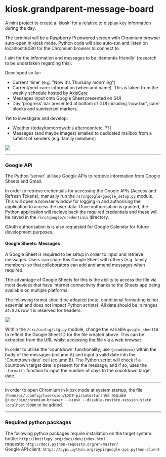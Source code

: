 # kiosk.grandparent-message-board

A mini project to create a 'kiosk' for a relative to display key information during the day.

The terminal will be a Raspberry Pi powered screen with Chromium browser auto-open in kiosk mode. Python code will also auto-run and listen on localhost:8080 for the Chromium browser to connect to.

I aim for the information and messages to be 'dementia friendly' (research to be undertaken regarding this).

Developed so far:
- Current 'time' (e.g. "Now it's Thursday monrning")
- Current/next carer information (when and name). This is taken from the weekly schedule hosted by [AxisCare](https://1000.axiscare.com)
- Messages input onto Google Sheet presented on GUI
- Day 'progress' bar presented at bottom of GUI including 'now bar', carer blocks and sunrise/set markers.

Yet to investigate and develop:
- Weather (today/tomorrow/this afternoon/etc. ??)
- Messages (and maybe images) emailed to dedicated mailbox from a safelist of senders (e.g. family members)

<kbd>
  <img src="https://github.com/robe16/kiosk.grandparent-message-board/blob/master/images/screenshot_01.png">
</kbd>

<hr>

<h3>Google API</h3>

The Python 'server' utilises Google APIs to retrieve information from Google Sheets and Gmail.

In order to retrieve credentials for accessing the Google APIs (Access and Refresh Tokens), manually run the <code>/src/google/google_setup.py</code> module. This will open a browser window for logging in and authorising the application to access the user data. Once authorisation is granted, the Python application will recieve back the required credentials and these will be saved in the <code>/src/google/credentials</code> directory.

OAuth authorisation is is also requested for Google Calendar for future development purposes. 

<h4>Google Sheets: Messages</h4>

A Google Sheet is required to be setup in order to input and retrieve messages. Users can share this Google Sheet with others (e.g. family members) so that collaborators can add and amend messages when required.

The advantage of Google Sheets for this is the ability to access the file via most devices that have internet connectivity thanks to the Sheets app being available on multiple platforms.

The following format should be adopted (note: conditional formatting is not essential and does not impact Python scripts). All data should be in ranges <code>A2:D</code> as row 1 is reserved for headers.

<kbd>
  <img src="https://github.com/robe16/kiosk.grandparent-message-board/blob/master/images/googlesheet_messages_01.png">
</kbd>

Within the <code>/src/config/cfg.py</code> module, change the variable <code>google_sheetId</code> to reflect the Google Sheet ID for the file created above. This can be extracted from the URL whilst accessing the file via a web browser.

In order to utilise the 'countdown' functionality, use <code>{countdown}</code> within the body of the messages (column A) and input a valid date into the 'Countdown date' cell (column B). The Python script will check if a countdown target date is present for the message, and if so, uses the <code>.format()</code> function to input the number of days to the countdown target date.

<hr>

In order to open Chromium in kiosk mode at system startup, the file <code>/home/pi/.config/lxsession/LXDE-pi/autostart</code> will require <code>@/usr/bin/chromium-browser --kiosk --disable-restore-session-state localhost:8080</code> to be added.

<hr>

<h3>Required python packages</h3>
<p>The following python packages require installation on the target system:
<br>
bottle: <code>http://bottlepy.org/docs/dev/index.html</code>
<br>
requests: <code>http://docs.python-requests.org/en/master/</code>
<br>
Google API client: <code>https://pypi.python.org/pypi/google-api-python-client</code>
</p>
